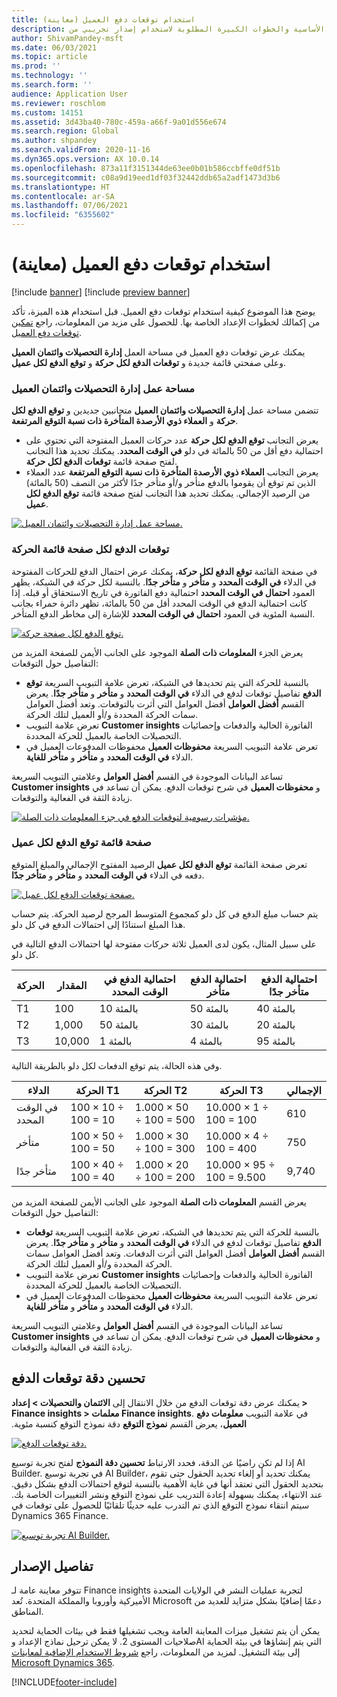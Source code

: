```yaml
---
title: استخدام توقعات دفع العميل (معاينة)
description: يتناول هذا الموضوع المتطلبات الأساسية والخطوات الكبيرة المطلوبة لاستخدام إصدار تجريبي من Finance insights.
author: ShivamPandey-msft
ms.date: 06/03/2021
ms.topic: article
ms.prod: ''
ms.technology: ''
ms.search.form: ''
audience: Application User
ms.reviewer: roschlom
ms.custom: 14151
ms.assetid: 3d43ba40-780c-459a-a66f-9a01d556e674
ms.search.region: Global
ms.author: shpandey
ms.search.validFrom: 2020-11-16
ms.dyn365.ops.version: AX 10.0.14
ms.openlocfilehash: 873a11f3151344de63ee0b01b586ccbffe0df51b
ms.sourcegitcommit: c08a9d19eed1df03f32442ddb65a2adf1473d3b6
ms.translationtype: HT
ms.contentlocale: ar-SA
ms.lasthandoff: 07/06/2021
ms.locfileid: "6355602"
---
```

# <a name="use-customer-payment-predictions-preview"></a>استخدام توقعات دفع العميل (معاينة)

[!include [banner](../includes/banner.md)]
[!include [preview banner](../includes/preview-banner.md)]

يوضح هذا الموضوع كيفية استخدام توقعات دفع العميل. قبل استخدام هذه الميزة، تأكد من إكمالك لخطوات الإعداد الخاصة بها. للحصول على مزيد من المعلومات، راجع [تمكين توقعات دفع العميل](enable-cust-paymnt-prediction.md).

يمكنك عرض توقعات دفع العميل في مساحة العمل **إدارة التحصيلات وائتمان العميل** وعلى صفحتي قائمة جديدة و **توقعات الدفع لكل حركة** و **توقع الدفع لكل عميل**.

### <a name="manage-customer-credit-and-collections-workspace"></a>مساحة عمل إدارة التحصيلات وائتمان العميل

تتضمن مساحة عمل **إدارة التحصيلات وائتمان العميل** متجانبين جديدين و **توقع الدفع لكل حركة** و **العملاء ذوي الأرصدة المتأخرة ذات نسبة التوقع المرتفعة**.

- يعرض التجانب **توقع الدفع لكل حركة** عدد حركات العميل المفتوحة التي تحتوي على احتمالية دفع أقل من 50 بالمائة في دلو **في الوقت المحدد**. يمكنك تحديد هذا التجانب لفتح صفحة قائمة **توقعات الدفع لكل حركة**.
- يعرض التجانب **العملاء ذوي الأرصدة المتأخرة ذات نسبة التوقع المرتفعة** عدد العملاء الذين تم توقع أن يقوموا بالدفع متأخر و/أو متأخر جدًا لأكثر من النصف (50 بالمائة) من الرصيد الإجمالي. يمكنك تحديد هذا التجانب لفتح صفحة قائمة **توقع الدفع لكل عميل**.

[![مساحة عمل إدارة التحصيلات وائتمان العميل.](./media/manage-customer-credit-collections.png)](./media/manage-customer-credit-collections.png)

### <a name="payment-predictions-per-transaction-list-page"></a>توقعات الدفع لكل صفحة قائمة الحركة

في صفحة القائمة **توقع الدفع لكل حركة**، يمكنك عرض احتمال الدفع للحركات المفتوحة في الدلاء **في الوقت المحدد** و **متأخر** و **متأخر جدًا**. بالنسبة لكل حركة في الشبكة، يظهر العمود **احتمال في الوقت المحدد** احتمالية دفع الفاتورة في تاريخ الاستحقاق أو قبله. إذا كانت احتمالية الدفع في الوقت المحدد أقل من 50 بالمائة، تظهر دائرة حمراء بجانب النسبة المئوية في العمود **احتمال في الوقت المحدد** للإشارة إلى مخاطر الدفع المتأخر.

[![توقع الدفع لكل صفحة حركة.](./media/payment-predictions-per-transaction.png)](./media/payment-predictions-per-transaction.png)

يعرض الجزء **المعلومات ذات الصلة** الموجود على الجانب الأيمن للصفحة المزيد من التفاصيل حول التوقعات:

- بالنسبة للحركة التي يتم تحديدها في الشبكة، تعرض علامة التبويب السريعة **توقع الدفع** تفاصيل توقعات لدفع في الدلاء **في الوقت المحدد** و **متأخر** و **متأخر جدًا**. يعرض القسم **أفضل العوامل** أفضل العوامل التي أثرت بالتوقعات. وتعد أفضل العوامل سمات الحركة المحددة و/أو العميل لتلك الحركة.
- تعرض علامة التبويب **Customer insights** الفاتورة الحالية والدفعات وإحصائيات التحصيلات الخاصة بالعميل للحركة المحددة.
- تعرض علامة التبويب السريعة **محفوظات العميل** محفوظات المدفوعات العميل في الدلاء **في الوقت المحدد** و **متأخر** و **متأخر للغاية**.

تساعد البيانات الموجودة في القسم **أفضل العوامل** وعلامتي التبويب السريعة **Customer insights** و **محفوظات العميل** في شرح توقعات الدفع. يمكن أن تساعد في زيادة الثقة في الفعالية والتوقعات.

[![مؤشرات رسومية لتوقعات الدفع في جزء المعلومات ذات الصلة.](./media/payment-prediction-gauges.png)](./media/payment-prediction-gauges.png)

### <a name="payment-prediction-per-customer-list-page"></a>صفحة قائمة توقع الدفع لكل عميل

تعرض صفحة القائمة **توقع الدفع لكل عميل** الرصيد المفتوح الإجمالي والمبلغ المتوقع دفعه في الدلاء **في الوقت المحدد** و **متأخر** و **متأخر جدًا**.

[![صفحة توقعات الدفع لكل عميل.](./media/payment-predictions-per-transaction-02.png)](./media/payment-predictions-per-transaction-02.png)

يتم حساب مبلغ الدفع في كل دلو كمجموع المتوسط المرجح لرصيد الحركة. يتم حساب هذا المبلغ استنادًا إلى احتمالات الدفع في كل دلو.

على سبيل المثال، يكون لدى العميل ثلاثة حركات مفتوحة لها احتمالات الدفع التالية في كل دلو.

| الحركة | ‏‏المقدار | احتمالية الدفع في الوقت المحدد | احتمالية الدفع متأخر | احتمالية الدفع متأخر جدًا |
|-------------|--------|-----------------------------|--------------------------|-------------------------------|
| T1          | 100    | 10 بالمئة                  | 50 بالمئة               | 40 بالمئة                    |
| T2          | 1,000  | 50 بالمئة                  | 30 بالمئة               | 20 بالمئة                    |
| T3          | 10,000 | 1 بالمئة                   | 4 بالمئة                | 95 بالمئة                    |

وفي هذه الحالة، يتم توقع الدفعات لكل دلو بالطريقة التالية.

| الدلاء   | الحركة T1      | الحركة T2         | الحركة T3            | الإجمالي |
|-----------|---------------------|------------------------|---------------------------|-------|
| في الوقت المحدد   | 100 × 10 ÷ 100 = 10 | 1.000 × 50 ÷ 100 = 500 | 10.000 × 1 ÷ 100 = 100    | 610   |
| متأخر      | 100 × 50 ÷ 100 = 50 | 1.000 × 30 ÷ 100 = 300 | 10.000 × 4 ÷ 100 = 400    | 750   |
| متأخر جدًا | 100 × 40 ÷ 100 = 40 | 1.000 × 20 ÷ 100 = 200 | 10.000 × 95 ÷ 100 = 9.500 | 9,740 |

يعرض القسم **المعلومات ذات الصلة** الموجود على الجانب الأيمن للصفحة المزيد من التفاصيل حول التوقعات:

- بالنسبة للحركة التي يتم تحديدها في الشبكة، تعرض علامة التبويب السريعة **توقعات الدفع** تفاصيل توقعات لدفع في الدلاء **في الوقت المحدد** و **متأخر** و **متأخر جدًا**. يعرض القسم **أفضل العوامل** أفضل العوامل التي أثرت الدفعات. وتعد أفضل العوامل سمات الحركة المحددة و/أو العميل لتلك الحركة.
- تعرض علامة التبويب **Customer insights** الفاتورة الحالية والدفعات وإحصائيات التحصيلات الخاصة بالعميل للحركة المحددة.
- تعرض علامة التبويب السريعة **محفوظات العميل** محفوظات المدفوعات العميل في الدلاء **في الوقت المحدد** و **متأخر** و **متأخر للغاية**.

تساعد البيانات الموجودة في القسم **أفضل العوامل** وعلامتي التبويب السريعة **Customer insights** و **محفوظات العميل** في شرح توقعات الدفع. يمكن أن تساعد في زيادة الثقة في الفعالية والتوقعات.

## <a name="improving-the-accuracy-of-payment-predictions"></a>تحسين دقة توقعات الدفع

يمكنك عرض دقة توقعات الدفع من خلال الانتقال إلى **الائتمان والتحصيلات \> إعداد \> Finance insights \> معلمات Finance insights**. في علامة التبويب **‏‫معلومات دفع العميل**، يعرض القسم **نموذج التوقع** دقة نموذج التوقع كنسبة مئوية.

[![دقة توقعات الدفع.](./media/finance-insights-parameters-accuracy-2nd.png)](./media/finance-insights-parameters-accuracy-2nd.png)

إذا لم تكن راضيًا عن الدقة، فحدد الارتباط **تحسين دقة النموذج** لفتح تجربة توسيع AI Builder. في تجربة توسيع AI Builder، يمكنك تحديد أو إلغاء تحديد الحقول حتى تقوم بتحديد الحقول التي تعتقد أنها في غاية الأهمية بالنسبة لتوقع احتمالات الدفع بشكل دقيق. عند الانتهاء، يمكنك بسهولة إعادة التدريب على نموذج التوقع ونشر التغييرات الخاصة بك. سيتم انتقاء نموذج التوقع الذي تم التدرب عليه حديثًا تلقائيًا للحصول على توقعات في Dynamics 365 Finance.

[![تجربة توسيع AI Builder.](./media/ai-builder.png)](./media/ai-builder.png)

## <a name="release-details"></a>تفاصيل الإصدار

تتوفر معاينة عامة لـ Finance insights لتجربة عمليات النشر في الولايات المتحدة الأميركية وأوروبا والمملكة المتحدة. تُعد Microsoft دعمًا إضافيًا بشكل متزايد للعديد من المناطق.

يمكن أن يتم تشغيل ميزات المعاينة العامة ويجب تشغيلها فقط في بيئات الحماية لتحديد صلاحيات المستوى 2. لا يمكن ترحيل نماذج الإعداد وAI التي يتم إنشاؤها في بيئة الحماية إلى بيئة التشغيل. لمزيد من المعلومات، راجع [شروط الاستخدام الإضافية لمعاينات Microsoft Dynamics 365](../../fin-ops-core/fin-ops/get-started/public-preview-terms.md).

[!INCLUDE[footer-include](../../includes/footer-banner.md)]
